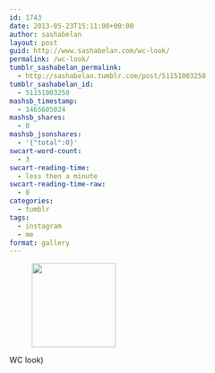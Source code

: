 ```yaml
---
id: 1743
date: 2013-05-23T15:11:00+00:00
author: sashabelan
layout: post
guid: http://www.sashabelan.com/wc-look/
permalink: /wc-look/
tumblr_sashabelan_permalink:
  - http://sashabelan.tumblr.com/post/51151003250
tumblr_sashabelan_id:
  - 51151003250
mashsb_timestamp:
  - 1465605024
mashsb_shares:
  - 0
mashsb_jsonshares:
  - '{"total":0}'
swcart-word-count:
  - 3
swcart-reading-time:
  - less then a minute
swcart-reading-time-raw:
  - 0
categories:
  - tumblr
tags:
  - instagram
  - me
format: gallery
---
```

<div id='gallery-348' class='gallery galleryid-1743 gallery-columns-3 gallery-size-thumbnail'>
  <figure class='gallery-item'> 
  
  <div class='gallery-icon landscape'>
    <a href='http://www.sashabelan.ru/wc-look/attachment/1744/'><img width="150" height="150" src="http://www.sashabelan.ru/wp-content/uploads/2013/05/tumblr_mn9bizB5XI1qarj97o1_1280-150x150.jpg" class="attachment-thumbnail size-thumbnail" alt="" srcset="http://www.sashabelan.ru/wp-content/uploads/2013/05/tumblr_mn9bizB5XI1qarj97o1_1280-150x150.jpg 150w, http://www.sashabelan.ru/wp-content/uploads/2013/05/tumblr_mn9bizB5XI1qarj97o1_1280-300x300.jpg 300w, http://www.sashabelan.ru/wp-content/uploads/2013/05/tumblr_mn9bizB5XI1qarj97o1_1280-230x230.jpg 230w, http://www.sashabelan.ru/wp-content/uploads/2013/05/tumblr_mn9bizB5XI1qarj97o1_1280-350x350.jpg 350w, http://www.sashabelan.ru/wp-content/uploads/2013/05/tumblr_mn9bizB5XI1qarj97o1_1280.jpg 612w" sizes="(max-width: 150px) 100vw, 150px" /></a>
  </div></figure>
</div>

WC look)